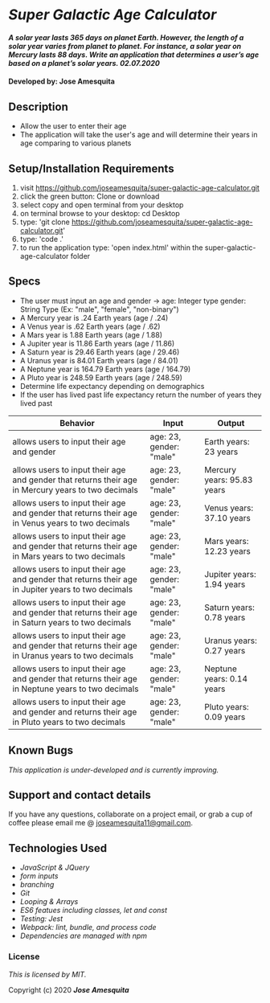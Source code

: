 # _Super Galactic Age Calculator_

#### _A solar year lasts 365 days on planet Earth. However, the length of a solar year varies from planet to planet. For instance, a solar year on Mercury lasts 88 days. Write an application that determines a user’s age based on a planet’s solar years. 02.07.2020_

#### Developed by: Jose Amesquita

## Description

* Allow the user to enter their age
* The application will take the user's age and will determine their years in age comparing to various planets 

## Setup/Installation Requirements

1. visit https://github.com/joseamesquita/super-galactic-age-calculator.git
2. click the green button: Clone or download 
3. select copy and open terminal from your desktop
4. on terminal browse to your desktop: cd Desktop
5. type: 'git clone https://github.com/joseamesquita/super-galactic-age-calculator.git'
6. type: 'code .' 
7. to run the application type: 'open index.html' within the super-galactic-age-calculator folder

## Specs

* The user must input an age and gender -> age: Integer type gender: String Type (Ex: "male", "female", "non-binary")
* A Mercury year is .24 Earth years (age / .24)
* A Venus year is .62 Earth years (age / .62)
* A Mars year is 1.88 Earth years (age / 1.88)
* A Jupiter year is 11.86 Earth years (age / 11.86)
* A Saturn year is 29.46 Earth years (age / 29.46)
* A Uranus year is 84.01 Earth years (age / 84.01)
* A Neptune year is 164.79 Earth years (age / 164.79)
* A Pluto year is 248.59 Earth years (age / 248.59)
* Determine life expectancy depending on demographics 
* If the user has lived past life expectancy return the number of years they lived past 

Behavior | Input | Output |
--- | --- | --- |
allows users to input their age and gender | age: 23, gender: "male" | Earth years: 23 years
allows users to input their age and gender that returns their age in Mercury years to two decimals | age: 23, gender: "male" | Mercury years: 95.83 years 
allows users to input their age and gender that returns their age in Venus years to two decimals | age: 23, gender: "male" | Venus years: 37.10 years
allows users to input their age and gender that returns their age in Mars years to two decimals | age: 23, gender: "male" | Mars years: 12.23 years 
allows users to input their age and gender that returns their age in Jupiter years to two decimals | age: 23, gender: "male" | Jupiter years: 1.94 years
allows users to input their age and gender that returns their age in Saturn years to two decimals | age: 23, gender: "male" | Saturn years: 0.78 years
allows users to input their age and gender that returns their age in Uranus years to two decimals | age: 23, gender: "male" | Uranus years: 0.27 years
allows users to input their age and gender that returns their age in Neptune years to two decimals | age: 23, gender: "male" | Neptune years: 0.14 years
allows users to input their age and gender and returns their age in Pluto years to two decimals | age: 23, gender: "male" | Pluto years: 0.09 years


## Known Bugs

_This application is under-developed and is currently improving._

## Support and contact details

If you have any questions, collaborate on a project email, or grab a cup of coffee please email me @ joseamesquita11@gmail.com. 

## Technologies Used

* _JavaScript & JQuery_
* _form inputs_
* _branching_
* _Git_
* _Looping & Arrays_
* _ES6 featues including classes, let and const_
* _Testing: Jest_
* _Webpack: lint, bundle, and process code_
* _Dependencies are managed with npm_

### License

*This is licensed by MIT.*

Copyright (c) 2020 **_Jose Amesquita_**